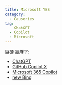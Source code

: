 ```yaml
---
title: Microsoft YES
category:
  - Causeries
tag:
  - ChatGPT
  - Copilot
  - Microsoft
---
```


巨硬 赢麻了:

- [ChatGPT](https://openai.com/blog/chatgpt)
- [GitHub Copilot X](https://github.com/features/preview/copilot-x)
- [Microsoft 365 Copilot](https://blogs.microsoft.com/blog/2023/03/16/introducing-microsoft-365-copilot-your-copilot-for-work/)
- [new Bing](https://www.bing.com/new)
